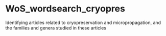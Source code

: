 # WoS_wordsearch_cryopres
Identifying articles related to cryopreservation and micropropagation, and the families and genera studied in these articles
